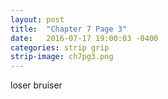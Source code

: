 ```yaml
---
layout: post
title:  "Chapter 7 Page 3"
date:   2016-07-17 19:00:03 -0400
categories: strip grip
strip-image: ch7pg3.png
---
```

loser bruiser
